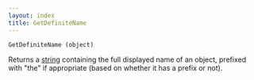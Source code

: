 ```yaml
---
layout: index
title: GetDefiniteName
---
```


    GetDefiniteName (object)

Returns a [string](../../types/string.html) containing the full displayed name of an object, prefixed with "the" if appropriate (based on whether it has a prefix or not).